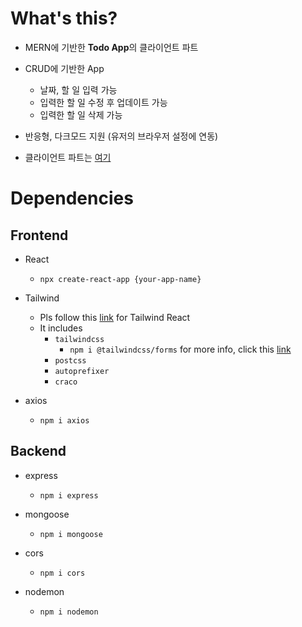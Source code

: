 # What's this?

- MERN에 기반한 **Todo App**의 클라이언트 파트
- CRUD에 기반한 App
  - 날짜, 할 일 입력 가능
  - 입력한 할 일 수정 후 업데이트 가능
  - 입력한 할 일 삭제 가능
- 반응형, 다크모드 지원 (유저의 브라우저 설정에 연동)

- 클라이언트 파트는 [여기](https://github.com/chwonseok/mern-todo-client)

# Dependencies

## Frontend

- React

  - `npx create-react-app {your-app-name}`

- Tailwind

  - Pls follow this [link](https://tailwindcss.com/docs/guides/create-react-app) for Tailwind React
  - It includes
    - `tailwindcss`
      - `npm i @tailwindcss/forms` for more info, click this [link](https://github.com/tailwindlabs/tailwindcss-forms)
    - `postcss`
    - `autoprefixer`
    - `craco`

- axios
  - `npm i axios`

## Backend

- express

  - `npm i express`

- mongoose

  - `npm i mongoose`

- cors

  - `npm i cors`

- nodemon
  - `npm i nodemon`
